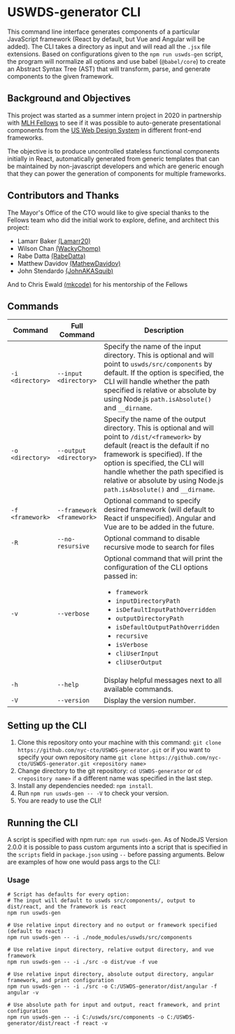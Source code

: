 # USWDS-generator CLI

This command line interface generates components of a particular JavaScript framework (React by default, but Vue and Angular will be added). The CLI takes a directory as input and will read all the `.jsx` file extensions. Based on configurations given to the `npm run uswds-gen` script, the program will normalize all options and use babel (`@babel/core`) to create an Abstract Syntax Tree (AST) that will transform, parse, and generate components to the given framework.

## Background and Objectives

This project was started as a summer intern project in 2020 in partnership with [MLH Fellows](https://fellowship.mlh.io/) to see if it was possible to auto-generate presentational components from the [US Web Design System](https://designsystem.digital.gov/) in different front-end frameworks.

The objective is to produce uncontrolled stateless functional components initially in React, automatically generated from generic templates that can be maintained by non-javascript developers and which are generic enough that they can power the generation of components for multiple frameworks.

## Contributors and Thanks

The Mayor's Office of the CTO would like to give special thanks to the Fellows team who did the initial work to explore, define, and architect this project:

- Lamarr Baker [(Lamarr20)](https://github.com/Lamarr20)
- Wilson Chan [(WackyChomp)](https://github.com/WackyChomp)
- Rabe Datta [(RabeDatta)](https://github.com/RabeDatta)
- Matthew Davidov [(MathewDavidov)](https://github.com/MathewDavidov)
- John Stendardo [(JohnAKASquib)](https://github.com/JohnAKASquib)

And to Chris Ewald [(mkcode)](https://github.com/mkcode) for his mentorship of the Fellows

## Commands

| Command | Full Command | Description |
| --- | --- | --- |
| `-i <directory>` | `--input <directory>` | Specify the name of the input directory. This is optional and will point to ``uswds/src/components`` by default. If the option is specified, the CLI will handle whether the path specified is relative or absolute by using Node.js ``path.isAbsolute()`` and ``__dirname``. |
| `-o <directory>` | `--output <directory>` | Specify the name of the output directory. This is optional and will point to ``/dist/<framework>`` by default (react is the default if no framework is specified). If the option is specified, the CLI will handle whether the path specified is relative or absolute by using Node.js ``path.isAbsolute()`` and ``__dirname``. |
| `-f <framework>` | `--framework <framework>` | Optional command to specify desired framework (will default to React if unspecified). Angular and Vue are to be added in the future. |
| `-R` | `--no-resursive` | Optional command to disable recursive mode to search for files |
| `-v` | `--verbose` | Optional command that will print the configuration of the CLI options passed in: <ul><li>`framework`</li><li>`inputDirectoryPath`</li><li>`isDefaultInputPathOverridden`</li><li>`outputDirectoryPath`</li><li>`isDefaultOutputPathOverridden`</li><li>`recursive`</li><li>`isVerbose`</li><li>`cliUserInput`</li><li>`cliUserOutput`</li></ul> |
| `-h` | `--help` | Display helpful messages next to all available commands. |
| `-V` | `--version` | Display the version number. |

## Setting up the CLI

1. Clone this repository onto your machine with this command: `git clone https://github.com/nyc-cto/USWDS-generator.git` or if you want to specify your own repository name `git clone https://github.com/nyc-cto/USWDS-generator.git <repository name>`
2. Change directory to the git repository: `cd USWDS-generator` or ``cd <repository name>`` if a different name was specified in the last step.
3. Install any dependencies needed: `npm install`.
4. Run `npm run uswds-gen -- -V` to check your version.
5. You are ready to use the CLI!

## Running the CLI

A script is specified with npm run: `npm run uswds-gen`. As of NodeJS Version 2.0.0 it is possible to pass custom arguments into a script that is specified in the `scripts` field in `package.json` using `--` before passing arguments. Below are examples of how one would pass args to the CLI:

### Usage

```shell
# Script has defaults for every option:
# The input will default to uswds src/components/, output to dist/react, and the framework is react
npm run uswds-gen

# Use relative input directory and no output or framework specified (default to react)
npm run uswds-gen -- -i ./node_modules/uswds/src/components

# Use relative input directory, relative output directory, and vue framework
npm run uswds-gen -- -i ./src -o dist/vue -f vue

# Use relative input directory, absolute output directory, angular framework, and print configuration
npm run uswds-gen -- -i ./src -o C:/USWDS-generator/dist/angular -f angular -v

# Use absolute path for input and output, react framework, and print configuration
npm run uswds-gen -- -i C:/uswds/src/components -o C:/USWDS-generator/dist/react -f react -v
```
